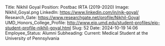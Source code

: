 Title: Nikhil Goyal
Position: Postbac IRTA (2019-2020)
Image: Nikhil_Goyal.png
LinkedIn: https://www.linkedin.com/in/nik-goyal/
Research_Gate: https://www.researchgate.net/profile/Nikhil-Goyal
UMD_Honors_College_Profile: http://www.eip.umd.edu/student-profiles/eip-student-profile-nikhil-goyal.html
Slug: 52
Date: 2024-10-19 14:06
Employee_Status: Alumni
Subheading: Current: Medical Student at the University of Pennsylvania